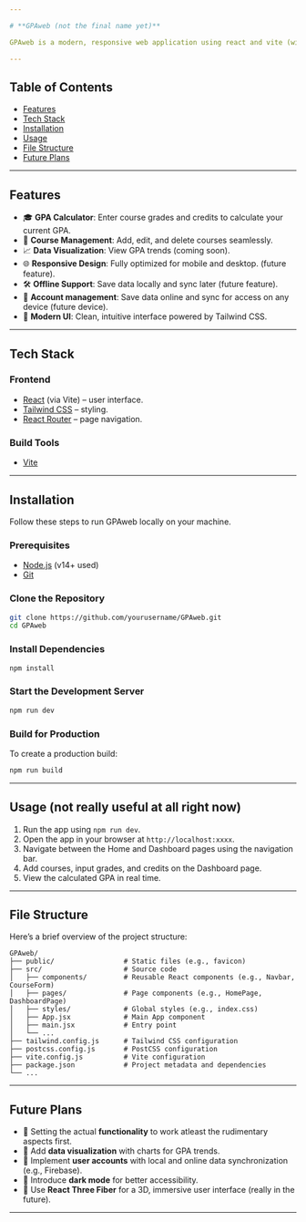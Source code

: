 ```yaml
---

# **GPAweb (not the final name yet)**

GPAweb is a modern, responsive web application using react and vite (with tailwindcss) designed to help students manage and calculate thier various GPA's and course grades and keep them at one place.

---
```


## **Table of Contents**
- [Features](#features)
- [Tech Stack](#tech-stack)
- [Installation](#installation)
- [Usage](#usage)
- [File Structure](#file-structure)
- [Future Plans](#future-plans)
---

## **Features**
- 🎓 **GPA Calculator**: Enter course grades and credits to calculate your current GPA.
- 🧾 **Course Management**: Add, edit, and delete courses seamlessly.
- 📈 **Data Visualization**: View GPA trends (coming soon).
- 🌐 **Responsive Design**: Fully optimized for mobile and desktop. (future feature).
- 🛠 **Offline Support**: Save data locally and sync later (future feature).
- 🔐 **Account management**: Save data online and sync for access on any device (future device).
- 🚀 **Modern UI**: Clean, intuitive interface powered by Tailwind CSS.

---

## **Tech Stack**
### **Frontend**
- [React](https://reactjs.org/) (via Vite) – user interface.
- [Tailwind CSS](https://tailwindcss.com/) – styling.
- [React Router](https://reactrouter.com/) – page navigation.

### **Build Tools**
- [Vite](https://vitejs.dev/)

---

## **Installation**

Follow these steps to run GPAweb locally on your machine.

### **Prerequisites**
- [Node.js](https://nodejs.org/) (v14+ used)
- [Git](https://git-scm.com/)

### **Clone the Repository**
```bash
git clone https://github.com/yourusername/GPAweb.git
cd GPAweb
```

### **Install Dependencies**
```bash
npm install
```

### **Start the Development Server**
```bash
npm run dev
```

### **Build for Production**
To create a production build:
```bash
npm run build
```

---

## **Usage (not really useful at all right now)**
1. Run the app using `npm run dev`.
2. Open the app in your browser at `http://localhost:xxxx`.
3. Navigate between the Home and Dashboard pages using the navigation bar.
4. Add courses, input grades, and credits on the Dashboard page.
5. View the calculated GPA in real time.

---

## **File Structure**
Here’s a brief overview of the project structure:
```plaintext
GPAweb/
├── public/                 # Static files (e.g., favicon)
├── src/                    # Source code
│   ├── components/         # Reusable React components (e.g., Navbar, CourseForm)
│   ├── pages/              # Page components (e.g., HomePage, DashboardPage)
│   ├── styles/             # Global styles (e.g., index.css)
│   ├── App.jsx             # Main App component
│   ├── main.jsx            # Entry point
│   └── ...
├── tailwind.config.js      # Tailwind CSS configuration
├── postcss.config.js       # PostCSS configuration
├── vite.config.js          # Vite configuration
├── package.json            # Project metadata and dependencies
└── ...
```

---

## **Future Plans**
- 🌟 Setting the actual **functionality** to work atleast the rudimentary aspects first.
- 🌟 Add **data visualization** with charts for GPA trends.
- 🌟 Implement **user accounts** with local and online data synchronization (e.g., Firebase).
- 🌟 Introduce **dark mode** for better accessibility.
- 🌟 Use **React Three Fiber** for a 3D, immersive user interface (really in the future).

---

